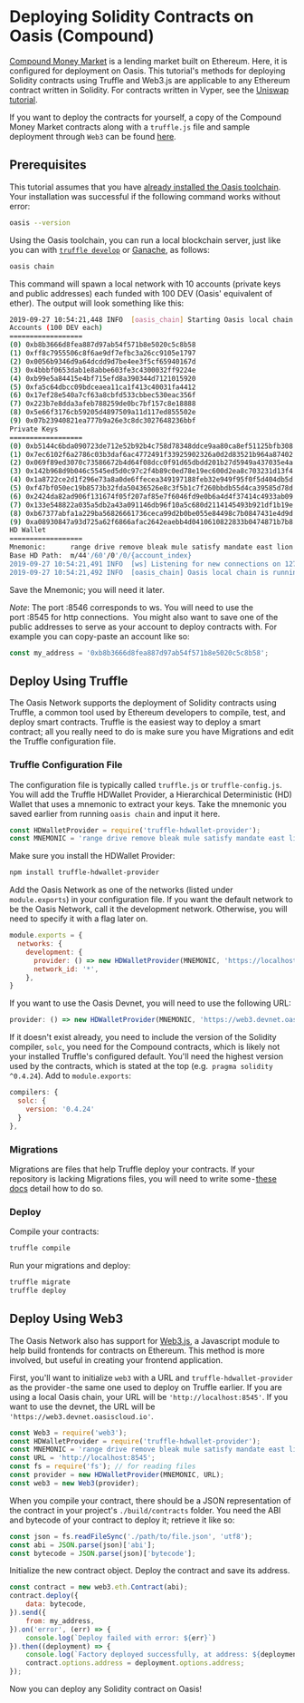 # Deploying Solidity Contracts on Oasis (Compound)

[Compound Money Market](https://github.com/compound-finance/compound-money-market) is a lending market built on Ethereum. Here, it is configured for deployment on Oasis.
This tutorial's methods for deploying Solidity contracts using Truffle and Web3.js are applicable to any Ethereum contract written in Solidity.
For contracts written in Vyper, see the [Uniswap tutorial](./deploy-vyper.md).

If you want to deploy the contracts for yourself, a copy of the Compound Money Market contracts along with a `truffle.js` file and sample deployment through `Web3` can be found [here](https://github.com/oasislabs/compound).

## Prerequisites

This tutorial assumes that you have [already installed the Oasis toolchain](https://docs.oasis.dev/quickstart.html#install-the-oasis-toolchain). Your installation was successful if the following command works without error:

```bash
oasis --version
```

Using the Oasis toolchain, you can run a local blockchain server, just like you can with [`truffle develop`](https://www.trufflesuite.com/docs/truffle/getting-started/using-truffle-develop-and-the-console) or [Ganache](https://github.com/trufflesuite/ganache-cli), as follows:

```bash
oasis chain
```

This command will spawn a local network with 10 accounts (private keys and public addresses) each funded with 100 DEV (Oasis' equivalent of ether). The output will look something like this:

```bash
2019-09-27 10:54:21,448 INFO  [oasis_chain] Starting Oasis local chain
Accounts (100 DEV each)
==================
(0) 0xb8b3666d8fea887d97ab54f571b8e5020c5c8b58
(1) 0xff8c7955506c8f6ae9df7efbc3a26cc9105e1797
(2) 0x0056b9346d9a64dcdd9d7be4ee3f5cf65940167d
(3) 0x4bbbf0653dab1e8abbe603fe3c4300032ff9224e
(4) 0xb99e5a84415e4bf715efd8a390344d7121015920
(5) 0xfa5c64dbcc09bdceaea11ca1f413c40031fa4412
(6) 0x17ef28e540a7cf63a8cbfd533cbbec530eac356f
(7) 0x223b7e8dda3afeb788259de0bc7bf157c8e18888
(8) 0x5e66f3176cb59205d4897509a11d117ed855502e
(9) 0x07b23940821ea777b9a26e3c8dc3027648236bbf
Private Keys
==================
(0) 0xb5144c6bda090723de712e52b92b4c758d78348ddce9aa80ca8ef51125bfb308
(1) 0x7ec6102f6a2786c03b3daf6ac4772491f33925902326a0d2d83521b964a87402
(2) 0x069f89ed3070c73586672b4d64f08dcc0f91d65dbdd201b27d5949a437035e4a
(3) 0x142b968d9b046c5545ed5d0c97c2f4b89c0ed78e19ec600d2ea8c703231d13f4
(4) 0x1a8722ce2d1f296e73a8a0de6ffecea349197188feb32e949f95f0f5d404db5d
(5) 0xf47bf050ec19b8573b32fda50436526e8c3f5b1c7f260bbdb55d4ca39585d78d
(6) 0x2424da82ad906f131674f05f207af85e7f6046fd9e0b6a4d4f37414c4933ab09
(7) 0x133e548822a035a5db2a43a091146db96f10a5c680d2114145493b921df1b19e
(8) 0xb67377abfa1a229ba56826661736ceca99d2b0be055e84498c7b0847431e4d9d
(9) 0xa08930847a93d725a62f6866afac2642eaebb4d0410610822833b0474871b7b8
HD Wallet
==================
Mnemonic:      range drive remove bleak mule satisfy mandate east lion minimum unfold ready
Base HD Path:  m/44'/60'/0'/0/{account_index}
2019-09-27 10:54:21,491 INFO  [ws] Listening for new connections on 127.0.0.1:8546.
2019-09-27 10:54:21,492 INFO  [oasis_chain] Oasis local chain is running
```

Save the Mnemonic; you will need it later. 

_Note_: The port :8546 corresponds to ws. You will need to use the port :8545 for http connections. 
You might also want to save one of the public addresses to serve as your account to deploy contracts with. For example you can copy-paste an account like so:

```js
const my_address = '0xb8b3666d8fea887d97ab54f571b8e5020c5c8b58';
```

## Deploy Using Truffle

The Oasis Network supports the deployment of Solidity contracts using Truffle, a common tool used by Ethereum developers to compile, test, and deploy smart contracts.
Truffle is the easiest way to deploy a smart contract; all you really need to do is make sure you have Migrations and edit the Truffle configuration file.

### Truffle Configuration File

The configuration file is typically called `truffle.js` or `truffle-config.js`. You will add the Truffle HDWallet Provider, a Hierarchical Deterministic (HD) Wallet that uses a mnemonic to extract your keys.
Take the mnemonic you saved earlier from running `oasis chain` and input it here.

```js
const HDWalletProvider = require('truffle-hdwallet-provider');
const MNEMONIC = 'range drive remove bleak mule satisfy mandate east lion minimum unfold ready';
```
Make sure you install the HDWallet Provider:

```bash
npm install truffle-hdwallet-provider
```

Add the Oasis Network as one of the networks (listed under `module.exports`) in your configuration file.
If you want the default network to be the Oasis Network, call it the development network.
Otherwise, you will need to specify it with a flag later on.

```js
module.exports = {
  networks: {
    development: {
      provider: () => new HDWalletProvider(MNEMONIC, 'https://localhost:8545'),
      network_id: '*',
    },
}
```

If you want to use the Oasis Devnet, you will need to use the following URL:

```js
provider: () => new HDWalletProvider(MNEMONIC, 'https://web3.devnet.oasiscloud.io')
```

If it doesn't exist already, you need to include the version of the Solidity compiler, `solc`, you need for the Compound contracts, which is likely not your installed Truffle's configured default.
You'll need the highest version used by the contracts, which is stated at the top (e.g.` pragma solidity ^0.4.24`). Add to `module.exports`:

```js
compilers: {
  solc: {
    version: '0.4.24'
  }
},
```

### Migrations

Migrations are files that help Truffle deploy your contracts.
If your repository is lacking Migrations files, you will need to write some - [these docs](https://www.trufflesuite.com/docs/truffle/getting-started/running-migrations) detail how to do so.

### Deploy

Compile your contracts:

```bash
truffle compile
```
Run your migrations and deploy:

```bash
truffle migrate
truffle deploy
```

## Deploy Using Web3

The Oasis Network also has support for [Web3.js](https://web3js.readthedocs.io/en/v1.2.0/getting-started.html), a Javascript module to help build frontends for contracts on Ethereum. This method is more involved, but useful in creating your frontend application.

First, you'll want to initialize `web3` with a URL and `truffle-hdwallet-provider` as the provider - the same one used to deploy on Truffle earlier.
If you are using a local Oasis chain, your URL will be `'http://localhost:8545'`.
If you want to use the devnet, the URL will be `'https://web3.devnet.oasiscloud.io'`.

```js
const Web3 = require('web3');
const HDWalletProvider = require('truffle-hdwallet-provider');
const MNEMONIC = 'range drive remove bleak mule satisfy mandate east lion minimum unfold ready';
const URL = 'http://localhost:8545';
const fs = require('fs'); // for reading files
const provider = new HDWalletProvider(MNEMONIC, URL);
const web3 = new Web3(provider);
```

When you compile your contract, there should be a JSON representation of the contract in your project's `./build/contracts` folder.
You need the ABI and bytecode of your contract to deploy it; retrieve it like so:

```js
const json = fs.readFileSync('./path/to/file.json', 'utf8');
const abi = JSON.parse(json)['abi'];
const bytecode = JSON.parse(json)['bytecode'];
```

Initialize the new contract object. Deploy the contract and save its address.

```js
const contract = new web3.eth.Contract(abi);
contract.deploy({
    data: bytecode,
}).send({
    from: my_address,
}).on('error', (err) => {
    console.log(`Deploy failed with error: ${err}`)
}).then((deployment) => {
    console.log(`Factory deployed successfully, at address: ${deployment.options.address}`);
    contract.options.address = deployment.options.address;
});
```

Now you can deploy any Solidity contract on Oasis!
